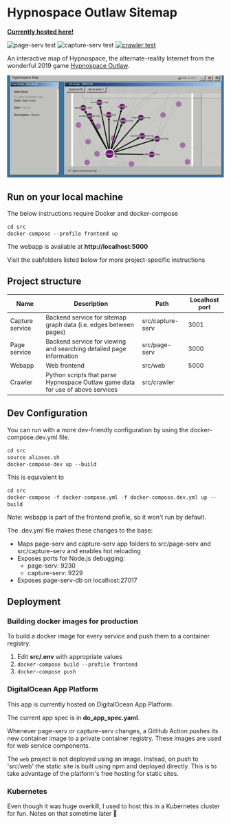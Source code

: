 # Hypnospace Outlaw Sitemap

[**Currently hosted here!**](https://hypnospacemap.ca)

![page-serv test](https://github.com/gbarkway/hypnospace-sitemap/workflows/page-serv%20test/badge.svg)
![capture-serv test](https://github.com/gbarkway/hypnospace-sitemap/workflows/capture-serv%20test/badge.svg)
[![crawler test](https://github.com/gbarkway/hypnospace-sitemap/actions/workflows/crawler-test.yml/badge.svg)](https://github.com/gbarkway/hypnospace-sitemap/actions/workflows/crawler-test.yml)

An interactive map of Hypnospace, the alternate-reality Internet from the wonderful 2019 game [Hypnospace Outlaw](http://www.hypnospace.net/). 

![Animated screencapture](./screencapture.gif)

## Run on your local machine

The below instructions require Docker and docker-compose

```shell
cd src
docker-compose --profile frontend up
```

The webapp is available at **http://localhost:5000**

Visit the subfolders listed below for more project-specific instructions

## Project structure

| Name  | Description   | Path | Localhost port |
| ------- |---------------|------| ----- |
| Capture service | Backend service for sitemap graph data (i.e. edges between pages) | src/capture-serv | 3001 |
| Page service | Backend service for viewing and searching detailed page information | src/page-serv | 3000 |
| Webapp | Web frontend | src/web | 5000
| Crawler | Python scripts that parse Hypnospace Outlaw game data for use of above services | src/crawler |

## Dev Configuration

You can run with a more dev-friendly configuration by using the docker-compose.dev.yml file.

```shell
cd src
source aliases.sh
docker-compose-dev up --build
```

This is equivalent to

```shell
cd src
docker-compose -f docker-compose.yml -f docker-compose.dev.yml up --build
```

Note: webapp is part of the frontend profile, so it won't run by default.

The .dev.yml file makes these changes to the base:

- Maps page-serv and capture-serv app folders to src/page-serv and src/capture-serv and enables hot reloading
- Exposes ports for Node.js debugging:
  - page-serv: 9230
  - capture-serv: 9229
- Exposes page-serv-db on localhost:27017

## Deployment

### Building docker images for production

To build a docker image for every service and push them to a container registry:

1) Edit **src/.env** with appropriate values
2) `docker-compose build --profile frontend`
3) `docker-compose push`

### DigitalOcean App Platform

This app is currently hosted on DigitalOcean App Platform. 

The current app spec is in **do_app_spec.yaml**.

Whenever page-serv or capture-serv changes, a GitHub Action pushes its new container image to a private container registry. These images are used for web service components.

The `web` project is not deployed using an image. Instead, on push to 'src/web' the static site is built using npm and deployed directly. This is to take advantage of the platform's free hosting for static sites.

### Kubernetes

Even though it was huge overkill, I used to host this in a Kubernetes cluster for fun. Notes on that sometime later 🙂

